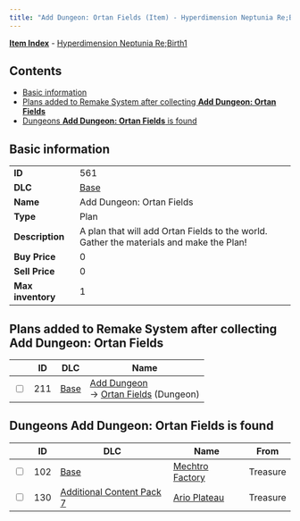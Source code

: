 ```yaml
---
title: "Add Dungeon: Ortan Fields (Item) - Hyperdimension Neptunia Re;Birth1"
---
```


[**Item Index**](/neptunia/rb1/item/index.html) - [Hyperdimension Neptunia Re;Birth1](/neptunia/rb1)

## Contents

- [Basic information](#basic-information)
- [Plans added to Remake System after collecting **Add Dungeon: Ortan Fields**](#plans-added-to-remake-system-after-collecting-add-dungeon-ortan-fields)
- [Dungeons **Add Dungeon: Ortan Fields** is found](#dungeons-add-dungeon-ortan-fields-is-found)

## Basic information

|   |   |
| -- | -- |
| **ID** | 561 |
| **DLC** | [Base](/neptunia/rb1/dlc/1-base.html) |
| **Name** | Add Dungeon: Ortan Fields |
| **Type** | Plan |
| **Description** | A plan that will add Ortan Fields to the world. Gather the materials and make the Plan! |
| **Buy Price** | 0 |
| **Sell Price** | 0 |
| **Max inventory** | 1 |

## Plans added to Remake System after collecting **Add Dungeon: Ortan Fields**

|    | ID | DLC | Name |
| -- | -- | --- | ---- |
| <input type="checkbox" id="rb1-remake-1-211" class="trackbox" /> | 211 | [Base](/neptunia/rb1/dlc/1-base.html) | [Add Dungeon](/neptunia/rb1/remake/1-211-add-dungeon.html)<br />→ [Ortan Fields](/neptunia/rb1/dungeon/1-103-ortan-fields.html) (Dungeon) |

## Dungeons **Add Dungeon: Ortan Fields** is found

|    | ID | DLC | Name | From |
| -- | -- | --- | ---- | ---- |
| <input type="checkbox" id="rb1-dungeon-1-102" class="trackbox" /> | 102 | [Base](/neptunia/rb1/dlc/1-base.html) | [Mechtro Factory](/neptunia/rb1/dungeon/1-102-mechtro-factory.html) | Treasure |
| <input type="checkbox" id="rb1-dungeon-16-130" class="trackbox" /> | 130 | [Additional Content Pack 7](/neptunia/rb1/dlc/16-pack7.html) | [Ario Plateau](/neptunia/rb1/dungeon/16-130-ario-plateau.html) | Treasure |